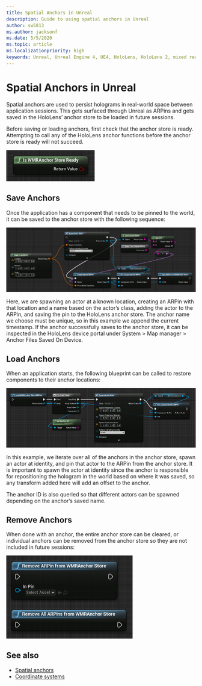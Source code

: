```yaml
---
title: Spatial Anchors in Unreal
description: Guide to using spatial anchors in Unreal
author: sw5813
ms.author: jacksonf
ms.date: 5/5/2020
ms.topic: article
ms.localizationpriority: high
keywords: Unreal, Unreal Engine 4, UE4, HoloLens, HoloLens 2, mixed reality, development, features, documentation, guides, holograms, spatial anchors
---
```

# Spatial Anchors in Unreal

Spatial anchors are used to persist holograms in real-world space between application sessions.  This gets surfaced through Unreal as ARPins and gets saved in the HoloLens’ anchor store to be loaded in future sessions. 

Before saving or loading anchors, first check that the anchor store is ready.  Attempting to call any of the HoloLens anchor functions before the anchor store is ready will not succeed.  

![Spatial Anchors Store Ready](images/unreal-spatialanchors-store-ready.PNG)

## Save Anchors

Once the application has a component that needs to be pinned to the world, it can be saved to the anchor store with the following sequence: 

![Spatial Anchors Save](images/unreal-spatialanchors-save.PNG)

Here, we are spawning an actor at a known location, creating an ARPin with that location and a name based on the actor’s class, adding the actor to the ARPin, and saving the pin to the HoloLens anchor store.  The anchor name we choose must be unique, so in this example we append the current timestamp.  If the anchor successfully saves to the anchor store, it can be inspected in the HoloLens device portal under System > Map manager > Anchor Files Saved On Device. 

## Load Anchors

When an application starts, the following blueprint can be called to restore components to their anchor locations:

![Spatial Anchors Load](images/unreal-spatialanchors-load.PNG)

In this example, we iterate over all of the anchors in the anchor store, spawn an actor at identity, and pin that actor to the ARPin from the anchor store.  It is important to spawn the actor at identity since the anchor is responsible for repositioning the hologram in the world based on where it was saved, so any transform added here will add an offset to the anchor. 

The anchor ID is also queried so that different actors can be spawned depending on the anchor’s saved name. 

## Remove Anchors 

When done with an anchor, the entire anchor store can be cleared, or individual anchors can be removed from the anchor store so they are not included in future sessions: 

![Spatial Anchors Remove](images/unreal-spatialanchors-remove.PNG)

## See also
* [Spatial anchors](spatial-anchors.md)
* [Coordinate systems](coordinate-systems.md)
